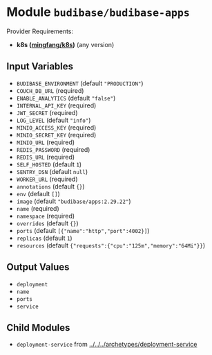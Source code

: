 
# Module `budibase/budibase-apps`

Provider Requirements:
* **k8s ([mingfang/k8s](https://registry.terraform.io/providers/mingfang/k8s/latest))** (any version)

## Input Variables
* `BUDIBASE_ENVIRONMENT` (default `"PRODUCTION"`)
* `COUCH_DB_URL` (required)
* `ENABLE_ANALYTICS` (default `"false"`)
* `INTERNAL_API_KEY` (required)
* `JWT_SECRET` (required)
* `LOG_LEVEL` (default `"info"`)
* `MINIO_ACCESS_KEY` (required)
* `MINIO_SECRET_KEY` (required)
* `MINIO_URL` (required)
* `REDIS_PASSWORD` (required)
* `REDIS_URL` (required)
* `SELF_HOSTED` (default `1`)
* `SENTRY_DSN` (default `null`)
* `WORKER_URL` (required)
* `annotations` (default `{}`)
* `env` (default `[]`)
* `image` (default `"budibase/apps:2.29.22"`)
* `name` (required)
* `namespace` (required)
* `overrides` (default `{}`)
* `ports` (default `[{"name":"http","port":4002}]`)
* `replicas` (default `1`)
* `resources` (default `{"requests":{"cpu":"125m","memory":"64Mi"}}`)

## Output Values
* `deployment`
* `name`
* `ports`
* `service`

## Child Modules
* `deployment-service` from [../../../archetypes/deployment-service](../../../archetypes/deployment-service)

